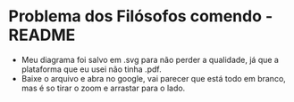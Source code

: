 # Problema dos Filósofos comendo - README
- Meu diagrama foi salvo em .svg para não perder a qualidade, já que a plataforma que eu usei não tinha .pdf.
- Baixe o arquivo e abra no google, vai parecer que está todo em branco, mas é so tirar o zoom e arrastar para o lado.